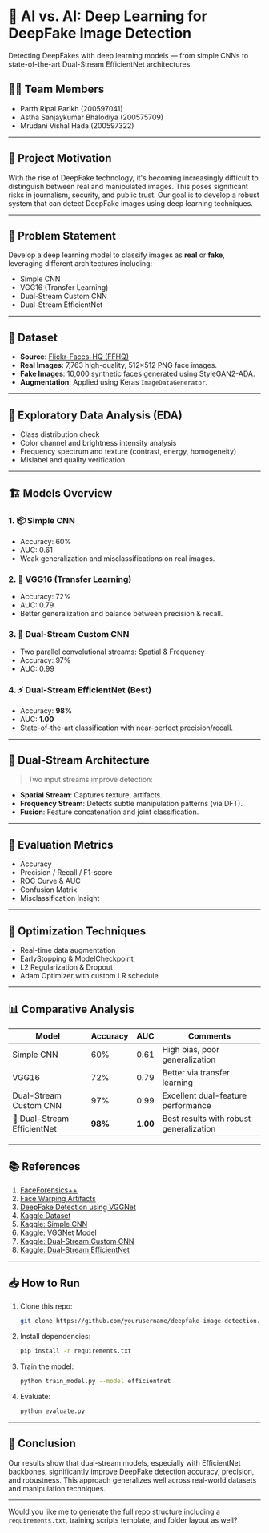 # 🧠 AI vs. AI: Deep Learning for DeepFake Image Detection

Detecting DeepFakes with deep learning models — from simple CNNs to state-of-the-art Dual-Stream EfficientNet architectures.

## 👨‍💻 Team Members

* Parth Ripal Parikh (200597041)
* Astha Sanjaykumar Bhalodiya (200575709)
* Mrudani Vishal Hada (200597322)

---

## 🎯 Project Motivation

With the rise of DeepFake technology, it's becoming increasingly difficult to distinguish between real and manipulated images. This poses significant risks in journalism, security, and public trust. Our goal is to develop a robust system that can detect DeepFake images using deep learning techniques.

---

## 🧾 Problem Statement

Develop a deep learning model to classify images as **real** or **fake**, leveraging different architectures including:

* Simple CNN
* VGG16 (Transfer Learning)
* Dual-Stream Custom CNN
* Dual-Stream EfficientNet

---

## 📁 Dataset

* **Source**: [Flickr-Faces-HQ (FFHQ)](https://www.kaggle.com/datasets/parthripalbhai/neural-network-stylegan-real-fake-dataset)
* **Real Images**: 7,763 high-quality, 512×512 PNG face images.
* **Fake Images**: 10,000 synthetic faces generated using [StyleGAN2-ADA](https://github.com/NVlabs/stylegan2-ada).
* **Augmentation**: Applied using Keras `ImageDataGenerator`.

---

## 🔬 Exploratory Data Analysis (EDA)

* Class distribution check
* Color channel and brightness intensity analysis
* Frequency spectrum and texture (contrast, energy, homogeneity)
* Mislabel and quality verification

---

## 🏗️ Models Overview

### 1. 📦 Simple CNN

* Accuracy: 60%
* AUC: 0.61
* Weak generalization and misclassifications on real images.

### 2. 🧠 VGG16 (Transfer Learning)

* Accuracy: 72%
* AUC: 0.79
* Better generalization and balance between precision & recall.

### 3. 🔄 Dual-Stream Custom CNN

* Two parallel convolutional streams: Spatial & Frequency
* Accuracy: 97%
* AUC: 0.99

### 4. ⚡ Dual-Stream EfficientNet (Best)

* Accuracy: **98%**
* AUC: **1.00**
* State-of-the-art classification with near-perfect precision/recall.

---

## 🧠 Dual-Stream Architecture

> Two input streams improve detection:

* **Spatial Stream**: Captures texture, artifacts.
* **Frequency Stream**: Detects subtle manipulation patterns (via DFT).
* **Fusion**: Feature concatenation and joint classification.

---

## 🧪 Evaluation Metrics

* Accuracy
* Precision / Recall / F1-score
* ROC Curve & AUC
* Confusion Matrix
* Misclassification Insight

---

## 🔧 Optimization Techniques

* Real-time data augmentation
* EarlyStopping & ModelCheckpoint
* L2 Regularization & Dropout
* Adam Optimizer with custom LR schedule

---

## 📊 Comparative Analysis

| Model                       | Accuracy | AUC      | Comments                                |
| --------------------------- | -------- | -------- | --------------------------------------- |
| Simple CNN                  | 60%      | 0.61     | High bias, poor generalization          |
| VGG16                       | 72%      | 0.79     | Better via transfer learning            |
| Dual-Stream Custom CNN      | 97%      | 0.99     | Excellent dual-feature performance      |
| 🚀 Dual-Stream EfficientNet | **98%**  | **1.00** | Best results with robust generalization |

---

## 📚 References

1. [FaceForensics++](https://arxiv.org/abs/1901.08971)
2. [Face Warping Artifacts](https://doi.org/10.1109/CVPRW.2019.00149)
3. [DeepFake Detection using VGGNet](https://doi.org/10.1109/CVPR42600.2020.00923)
4. [Kaggle Dataset](https://www.kaggle.com/datasets/parthripalbhai/neural-network-stylegan-real-fake-dataset)
5. [Kaggle: Simple CNN](https://www.kaggle.com/code/parthripalbhai/neural-network-project-cnn)
6. [Kaggle: VGGNet Model](https://www.kaggle.com/code/parthripalbhai/neural-network-vggnet)
7. [Kaggle: Dual-Stream Custom CNN](https://www.kaggle.com/code/mrudanihada/nn-ds-customcnn)
8. [Kaggle: Dual-Stream EfficientNet](https://www.kaggle.com/code/parthripalbhai/neural-network-dual-stream-efficientnet-cnn)

---

## 📥 How to Run

1. Clone this repo:

   ```bash
   git clone https://github.com/yourusername/deepfake-image-detection.git
   ```
2. Install dependencies:

   ```bash
   pip install -r requirements.txt
   ```
3. Train the model:

   ```bash
   python train_model.py --model efficientnet
   ```
4. Evaluate:

   ```bash
   python evaluate.py
   ```

---

## 🏁 Conclusion

Our results show that dual-stream models, especially with EfficientNet backbones, significantly improve DeepFake detection accuracy, precision, and robustness. This approach generalizes well across real-world datasets and manipulation techniques.

---

Would you like me to generate the full repo structure including a `requirements.txt`, training scripts template, and folder layout as well?
